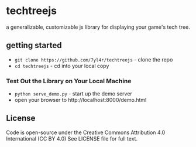 techtreejs
==========

a generalizable, customizable js library for displaying your game's tech tree.

## getting started ##
* `git clone https://github.com/7yl4r/techtreejs` - clone the repo
* `cd techtreejs` - cd into your local copy

### Test Out the Library on Your Local Machine ###
* `python serve_demo.py` - start up the demo server
* open your browser to http://localhost:8000/demo.html

## License ##
Code is open-source under the Creative Commons Attribution 4.0 International (CC BY 4.0) See LICENSE file for full text.
